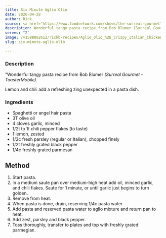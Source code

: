 ```yaml
---
title: Six Minute Aglio Olio
date: 2020-04-28
author: Rick
source: <a href="https://www.foodnetwork.com/shows/the-surreal-gourmet">Surreal Gourmet</a>
description: Wonderful tangy pasta recipe from Bob Blumer (Surreal Gourmet - ToasterMobile)
serves: "2"
image: /v1588802612/rickb-recipes/Aglio_Olio_%2B_Crispy_Italian_Chicken.png
slug: six-minute-aglio-olio

---
```

### Description

"Wonderful tangy pasta recipe from Bob Blumer _(Surreal Gourmet - ToasterMobile)_.

Lemon and chili add a refreshing zing unexpected in a pasta dish.

### Ingredients

 - Spaghetti or angel hair pasta
 - 3T olive oil
 - 4 cloves garlic, minced
 - 1/2t to 1t chili pepper flakes (to taste)
 - 1 lemon, zested
 - 1/2c fresh parsley (regular or Italian), chopped finely
 - 1/2t freshly grated black pepper
 - 1/4c freshly grated parmesan

## Method

 1. Start pasta.
 1. In a medium saute pan over medium-high heat add oil, minced garlic, and chili flakes.  Saute for 1 minute, or until garlic just begins to turn golden.
 1. Remove from heat.
 1. When pasta is done, drain, reserving 1/4c pasta water.
 1. Add pasta and reserved pasta water to aglio mixture and return pan to heat.
 1. Add zest, parsley and black pepper.
 1. Toss thoroughly, transfer to plates and top with freshly grated parmegian.